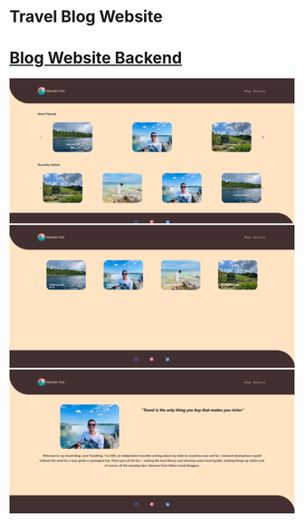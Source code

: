 # Travel Blog Website

# [Blog Website Backend](https://github.com/ud17/blog_website_backend)

![home](./public/images/home.png)
![blogs](./public/images/blogs.png)
![aboutme](./public/images/aboutme.png)